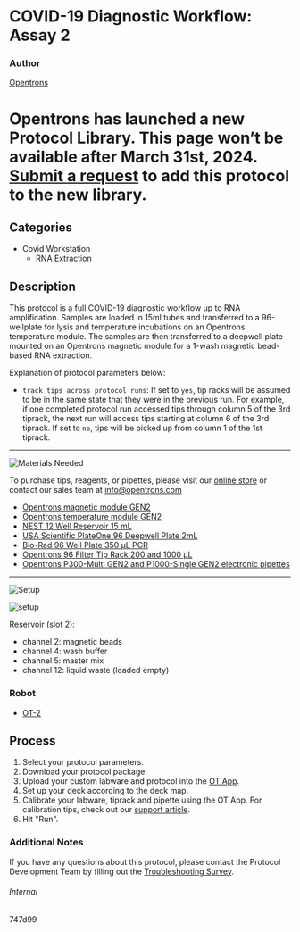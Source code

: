 # COVID-19 Diagnostic Workflow: Assay 2

### Author
[Opentrons](https://opentrons.com/)


# Opentrons has launched a new Protocol Library. This page won’t be available after March 31st, 2024. [Submit a request](https://docs.google.com/forms/d/e/1FAIpQLSdYYp9QCKow4nn0KlCVsMS3HX0eJ0N9O7-erajKvcpT0lWbSg/viewform) to add this protocol to the new library.

## Categories
* Covid Workstation
    * RNA Extraction

## Description
This protocol is a full COVID-19 diagnostic workflow up to RNA amplification. Samples are loaded in 15ml tubes and transferred to a 96-wellplate for lysis and temperature incubations on an Opentrons temperature module. The samples are then transferred to a deepwell plate mounted on an Opentrons magnetic module for a 1-wash magnetic bead-based RNA extraction.

Explanation of protocol parameters below:
* `track tips across protocol runs`: If set to `yes`, tip racks will be assumed to be in the same state that they were in the previous run. For example, if one completed protocol run accessed tips through column 5 of the 3rd tiprack, the next run will access tips starting at column 6 of the 3rd tiprack. If set to `no`, tips will be picked up from column 1 of the 1st tiprack.

---

![Materials Needed](https://s3.amazonaws.com/opentrons-protocol-library-website/custom-README-images/001-General+Headings/materials.png)  

To purchase tips, reagents, or pipettes, please visit our [online store](https://shop.opentrons.com/) or contact our sales team at [info@opentrons.com](mailto:info@opentrons.com)

* [Opentrons magnetic module GEN2](https://shop.opentrons.com/collections/hardware-modules/products/magdeck)
* [Opentrons temperature module GEN2](https://shop.opentrons.com/collections/hardware-modules/products/tempdeck)
* [NEST 12 Well Reservoir 15 mL](https://labware.opentrons.com/nest_12_reservoir_15ml)
* [USA Scientific PlateOne 96 Deepwell Plate 2mL](https://www.usascientific.com/plateone-96-deep-well-2ml/p/PlateOne-96-Deep-Well-2mL)
* [Bio-Rad 96 Well Plate 350 µL PCR](https://www.bio-rad.com/en-us/sku/hss9601-hard-shell-96-well-pcr-plates-high-profile-semi-skirted-clear-clear?ID=hss9601)
* [Opentrons 96 Filter Tip Rack 200 and 1000 µL](https://shop.opentrons.com/collections/opentrons-tips/products/opentrons-200ul-filter-tips)
* [Opentrons P300-Multi GEN2 and P1000-Single GEN2 electronic pipettes](https://shop.opentrons.com/collections/ot-2-pipettes)

---
![Setup](https://s3.amazonaws.com/opentrons-protocol-library-website/custom-README-images/001-General+Headings/Setup.png)  

![setup](https://opentrons-protocol-library-website.s3.amazonaws.com/custom-README-images/747d99/setup.png)  

Reservoir (slot 2):
* channel 2: magnetic beads
* channel 4: wash buffer
* channel 5: master mix
* channel 12: liquid waste (loaded empty)

### Robot
* [OT-2](https://opentrons.com/ot-2)

## Process
1. Select your protocol parameters.
2. Download your protocol package.
3. Upload your custom labware and protocol into the [OT App](https://opentrons.com/ot-app).
4. Set up your deck according to the deck map.
5. Calibrate your labware, tiprack and pipette using the OT App. For calibration tips, check out our [support article](https://support.opentrons.com/ot-2/getting-started-software-setup/deck-calibration).
6. Hit "Run".

### Additional Notes
If you have any questions about this protocol, please contact the Protocol Development Team by filling out the [Troubleshooting Survey](https://protocol-troubleshooting.paperform.co/).

###### Internal
747d99
